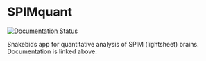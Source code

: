 # SPIMquant

[![Documentation Status](https://readthedocs.org/projects/spimquant/badge/?version=latest)](https://spimquant.readthedocs.io/en/latest/?badge=latest)

Snakebids app for quantitative analysis of SPIM (lightsheet) brains. Documentation is linked above.
